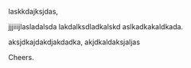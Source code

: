laskkdajksjdas,

jjjiiijlasladalsda lakdalksdladkalskd aslkadkakaldkada.

aksjdkajdakdjakdadka, akjdkaldaksjaljas

Cheers.

